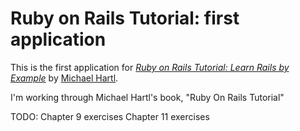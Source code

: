 # Ruby on Rails Tutorial: first application

This is the first application for
[*Ruby on Rails Tutorial: Learn Rails by Example*](http://railstutorial.org/)
by [Michael Hartl](http://michaelhartl.com/).

I'm working through Michael Hartl's book, "Ruby On Rails Tutorial"

TODO:
Chapter 9 exercises
Chapter 11 exercises
